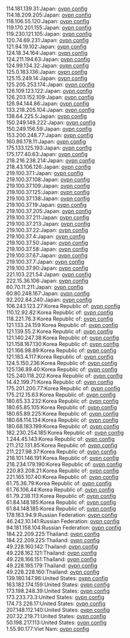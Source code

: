 114.181.139.31:Japan: [ovpn config](vpn/114_181_139_31.ovpn)  
114.18.209.205:Japan: [ovpn config](vpn/114_18_209_205.ovpn)  
118.106.55.120:Japan: [ovpn config](vpn/118_106_55_120.ovpn)  
119.170.201.155:Japan: [ovpn config](vpn/119_170_201_155.ovpn)  
119.230.121.105:Japan: [ovpn config](vpn/119_230_121_105.ovpn)  
120.74.69.231:Japan: [ovpn config](vpn/120_74_69_231.ovpn)  
121.94.19.102:Japan: [ovpn config](vpn/121_94_19_102.ovpn)  
124.18.34.164:Japan: [ovpn config](vpn/124_18_34_164.ovpn)  
124.211.194.63:Japan: [ovpn config](vpn/124_211_194_63.ovpn)  
124.99.134.32:Japan: [ovpn config](vpn/124_99_134_32.ovpn)  
125.0.183.136:Japan: [ovpn config](vpn/125_0_183_136.ovpn)  
125.15.249.14:Japan: [ovpn config](vpn/125_15_249_14.ovpn)  
125.205.253.174:Japan: [ovpn config](vpn/125_205_253_174.ovpn)  
126.109.123.122:Japan: [ovpn config](vpn/126_109_123_122.ovpn)  
126.203.152.109:Japan: [ovpn config](vpn/126_203_152_109.ovpn)  
126.94.144.86:Japan: [ovpn config](vpn/126_94_144_86.ovpn)  
133.218.205.104:Japan: [ovpn config](vpn/133_218_205_104.ovpn)  
138.64.225.5:Japan: [ovpn config](vpn/138_64_225_5.ovpn)  
150.249.149.222:Japan: [ovpn config](vpn/150_249_149_222.ovpn)  
150.249.156.59:Japan: [ovpn config](vpn/150_249_156_59.ovpn)  
153.200.248.77:Japan: [ovpn config](vpn/153_200_248_77.ovpn)  
160.86.178.11:Japan: [ovpn config](vpn/160_86_178_11.ovpn)  
175.133.125.193:Japan: [ovpn config](vpn/175_133_125_193.ovpn)  
175.177.40.63:Japan: [ovpn config](vpn/175_177_40_63.ovpn)  
218.216.238.214:Japan: [ovpn config](vpn/218_216_238_214.ovpn)  
218.43.106.126:Japan: [ovpn config](vpn/218_43_106_126.ovpn)  
219.100.37.1:Japan: [ovpn config](vpn/219_100_37_1.ovpn)  
219.100.37.108:Japan: [ovpn config](vpn/219_100_37_108.ovpn)  
219.100.37.109:Japan: [ovpn config](vpn/219_100_37_109.ovpn)  
219.100.37.125:Japan: [ovpn config](vpn/219_100_37_125.ovpn)  
219.100.37.138:Japan: [ovpn config](vpn/219_100_37_138.ovpn)  
219.100.37.19:Japan: [ovpn config](vpn/219_100_37_19.ovpn)  
219.100.37.205:Japan: [ovpn config](vpn/219_100_37_205.ovpn)  
219.100.37.211:Japan: [ovpn config](vpn/219_100_37_211.ovpn)  
219.100.37.213:Japan: [ovpn config](vpn/219_100_37_213.ovpn)  
219.100.37.22:Japan: [ovpn config](vpn/219_100_37_22.ovpn)  
219.100.37.4:Japan: [ovpn config](vpn/219_100_37_4.ovpn)  
219.100.37.50:Japan: [ovpn config](vpn/219_100_37_50.ovpn)  
219.100.37.58:Japan: [ovpn config](vpn/219_100_37_58.ovpn)  
219.100.37.67:Japan: [ovpn config](vpn/219_100_37_67.ovpn)  
219.100.37.7:Japan: [ovpn config](vpn/219_100_37_7.ovpn)  
219.100.37.90:Japan: [ovpn config](vpn/219_100_37_90.ovpn)  
221.103.221.54:Japan: [ovpn config](vpn/221_103_221_54.ovpn)  
222.15.36.106:Japan: [ovpn config](vpn/222_15_36_106.ovpn)  
60.70.11.211:Japan: [ovpn config](vpn/60_70_11_211.ovpn)  
60.80.248.167:Japan: [ovpn config](vpn/60_80_248_167.ovpn)  
92.202.84.240:Japan: [ovpn config](vpn/92_202_84_240.ovpn)  
106.243.123.27:Korea Republic of: [ovpn config](vpn/106_243_123_27.ovpn)  
110.12.92.82:Korea Republic of: [ovpn config](vpn/110_12_92_82.ovpn)  
118.221.76.3:Korea Republic of: [ovpn config](vpn/118_221_76_3.ovpn)  
121.133.24.159:Korea Republic of: [ovpn config](vpn/121_133_24_159.ovpn)  
121.139.55.2:Korea Republic of: [ovpn config](vpn/121_139_55_2.ovpn)  
121.140.247.38:Korea Republic of: [ovpn config](vpn/121_140_247_38.ovpn)  
121.158.167.130:Korea Republic of: [ovpn config](vpn/121_158_167_130.ovpn)  
121.166.98.89:Korea Republic of: [ovpn config](vpn/121_166_98_89.ovpn)  
121.183.4.117:Korea Republic of: [ovpn config](vpn/121_183_4_117.ovpn)  
124.5.150.236:Korea Republic of: [ovpn config](vpn/124_5_150_236.ovpn)  
125.136.89.40:Korea Republic of: [ovpn config](vpn/125_136_89_40.ovpn)  
125.240.118.202:Korea Republic of: [ovpn config](vpn/125_240_118_202.ovpn)  
14.42.199.71:Korea Republic of: [ovpn config](vpn/14_42_199_71.ovpn)  
175.201.200.77:Korea Republic of: [ovpn config](vpn/175_201_200_77.ovpn)  
175.212.15.63:Korea Republic of: [ovpn config](vpn/175_212_15_63.ovpn)  
180.65.33.232:Korea Republic of: [ovpn config](vpn/180_65_33_232.ovpn)  
180.65.85.105:Korea Republic of: [ovpn config](vpn/180_65_85_105.ovpn)  
180.65.89.225:Korea Republic of: [ovpn config](vpn/180_65_89_225.ovpn)  
180.68.114.134:Korea Republic of: [ovpn config](vpn/180_68_114_134.ovpn)  
180.68.183.199:Korea Republic of: [ovpn config](vpn/180_68_183_199.ovpn)  
182.230.254.185:Korea Republic of: [ovpn config](vpn/182_230_254_185.ovpn)  
1.244.45.143:Korea Republic of: [ovpn config](vpn/1_244_45_143.ovpn)  
211.212.131.85:Korea Republic of: [ovpn config](vpn/211_212_131_85.ovpn)  
211.227.98.37:Korea Republic of: [ovpn config](vpn/211_227_98_37.ovpn)  
218.101.146.191:Korea Republic of: [ovpn config](vpn/218_101_146_191.ovpn)  
218.234.179.190:Korea Republic of: [ovpn config](vpn/218_234_179_190.ovpn)  
220.83.208.21:Korea Republic of: [ovpn config](vpn/220_83_208_21.ovpn)  
221.165.107.40:Korea Republic of: [ovpn config](vpn/221_165_107_40.ovpn)  
61.75.36.79:Korea Republic of: [ovpn config](vpn/61_75_36_79.ovpn)  
61.76.106.44:Korea Republic of: [ovpn config](vpn/61_76_106_44.ovpn)  
61.79.238.113:Korea Republic of: [ovpn config](vpn/61_79_238_113.ovpn)  
61.84.148.185:Korea Republic of: [ovpn config](vpn/61_84_148_185.ovpn)  
61.84.148.185:Korea Republic of: [ovpn config](vpn/61_84_148_185.ovpn)  
178.163.94.9:Russian Federation: [ovpn config](vpn/178_163_94_9.ovpn)  
46.242.10.141:Russian Federation: [ovpn config](vpn/46_242_10_141.ovpn)  
94.181.158.104:Russian Federation: [ovpn config](vpn/94_181_158_104.ovpn)  
184.22.209.225:Thailand: [ovpn config](vpn/184_22_209_225.ovpn)  
184.22.209.225:Thailand: [ovpn config](vpn/184_22_209_225.ovpn)  
49.228.160.142:Thailand: [ovpn config](vpn/49_228_160_142.ovpn)  
49.228.162.121:Thailand: [ovpn config](vpn/49_228_162_121.ovpn)  
49.228.166.151:Thailand: [ovpn config](vpn/49_228_166_151.ovpn)  
49.228.195.179:Thailand: [ovpn config](vpn/49_228_195_179.ovpn)  
49.228.228.160:Thailand: [ovpn config](vpn/49_228_228_160.ovpn)  
139.180.147.96:United States: [ovpn config](vpn/139_180_147_96.ovpn)  
163.182.174.159:United States: [ovpn config](vpn/163_182_174_159.ovpn)  
173.198.248.39:United States: [ovpn config](vpn/173_198_248_39.ovpn)  
173.233.73.3:United States: [ovpn config](vpn/173_233_73_3.ovpn)  
174.73.226.17:United States: [ovpn config](vpn/174_73_226_17.ovpn)  
207.148.112.140:United States: [ovpn config](vpn/207_148_112_140.ovpn)  
207.32.219.71:United States: [ovpn config](vpn/207_32_219_71.ovpn)  
50.198.217.113:United States: [ovpn config](vpn/50_198_217_113.ovpn)  
1.55.90.177:Viet Nam: [ovpn config](vpn/1_55_90_177.ovpn)  
